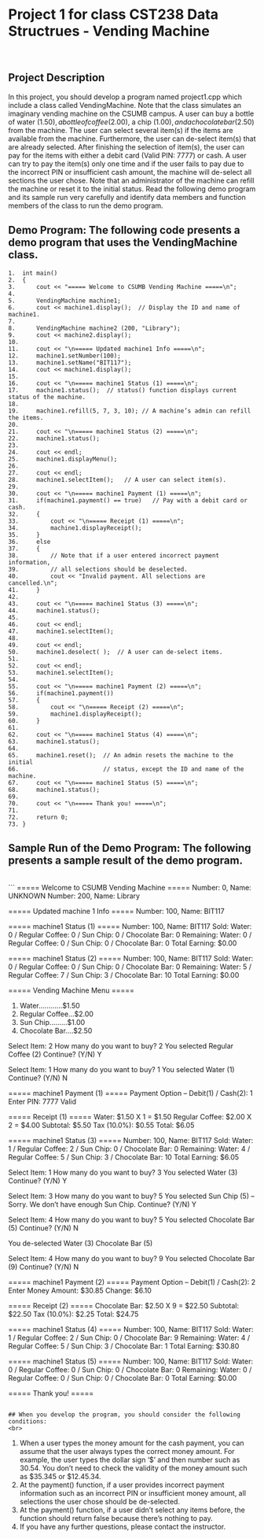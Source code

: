 # Project 1 for class CST238 Data Structrues - Vending Machine
<br>

## Project Description
In this project, you should develop a program named project1.cpp which include a class called VendingMachine. Note that the class simulates an imaginary vending machine on the CSUMB campus. 
A user can buy a bottle of water ($1.50), a bottle of coffee ($2.00), a chip ($1.00), and a chocolate bar ($2.50) from the machine. The user can select several item(s) if the items are available from the machine. Furthermore, the user can de-select item(s) that are already selected. 
After finishing the selection of item(s), the user can pay for the items with either a debit card (Valid PIN: 7777) or cash. A user can try to pay the item(s) only one time and if the user fails to pay due to the incorrect PIN or insufficient cash amount, the machine will de-select all sections the user chose. 
Note that an administrator of the machine can refill the machine or reset it to the initial status.
Read the following demo program and its sample run very carefully and identify data members and function members of the class to run the demo program.

## Demo Program: The following code presents a demo program that uses the VendingMachine class.

```
1.	int main()
2.	{
3.	    cout << "===== Welcome to CSUMB Vending Machine =====\n";
4.	
5.	    VendingMachine machine1;
6.	    cout << machine1.display();  // Display the ID and name of machine1.
7.	
8.	    VendingMachine machine2 (200, "Library"); 
9.	    cout << machine2.display();
10.	
11.	    cout << "\n===== Updated machine1 Info =====\n";
12.	    machine1.setNumber(100);
13.	    machine1.setName("BIT117");
14.	    cout << machine1.display(); 
15.	
16.	    cout << "\n===== machine1 Status (1) =====\n";
17.	    machine1.status();  // status() function displays current status of the machine.
18.	
19.	    machine1.refill(5, 7, 3, 10); // A machine’s admin can refill the items.
20.	
21.	    cout << "\n===== machine1 Status (2) =====\n";
22.	    machine1.status();
23.	
24.	    cout << endl;
25.	    machine1.displayMenu();
26.	
27.	    cout << endl;
28.	    machine1.selectItem();   // A user can select item(s).
29.	
30.	    cout << "\n===== machine1 Payment (1) =====\n";
31.	    if(machine1.payment() == true)   // Pay with a debit card or cash.
32.	    {
33.	        cout << "\n===== Receipt (1) =====\n";
34.	        machine1.displayReceipt();
35.	    }
36.	    else 
37.	    {
38.	        // Note that if a user entered incorrect payment information,
39.	        // all selections should be deselected.
40.	        cout << "Invalid payment. All selections are cancelled.\n";
41.	    }
42.	
43.	    cout << "\n===== machine1 Status (3) =====\n";
44.	    machine1.status();
45.	
46.	    cout << endl;
47.	    machine1.selectItem();
48.	
49.	    cout << endl;
50.	    machine1.deselect( );  // A user can de-select items.
51.	
52.	    cout << endl;
53.	    machine1.selectItem();
54.	
55.	    cout << "\n===== machine1 Payment (2) =====\n";
56.	    if(machine1.payment())
57.	    {
58.	        cout << "\n===== Receipt (2) =====\n";
59.	        machine1.displayReceipt();
60.	    }
61.	
62.	    cout << "\n===== machine1 Status (4) =====\n";
63.	    machine1.status();
64.	
65.	    machine1.reset();  // An admin resets the machine to the initial 
66.	                       // status, except the ID and name of the machine.
67.	    cout << "\n===== machine1 Status (5) =====\n";
68.	    machine1.status();
69.	
70.	    cout << "\n===== Thank you! =====\n";
71.	
72.	    return 0;
73.	}
```

## Sample Run of the Demo Program: The following presents a sample result of the demo program.
<br>
```
===== Welcome to CSUMB Vending Machine =====
Number: 0, Name: UNKNOWN
Number: 200, Name: Library

===== Updated machine 1 Info =====
Number: 100, Name: BIT117

===== machine1 Status (1) =====
Number: 100, Name: BIT117
Sold: Water: 0 / Regular Coffee: 0 / Sun Chip: 0 / Chocolate Bar: 0
Remaining: Water: 0 / Regular Coffee: 0 / Sun Chip: 0 / Chocolate Bar: 0
Total Earning: $0.00

===== machine1 Status (2) =====
Number: 100, Name: BIT117
Sold: Water: 0 / Regular Coffee: 0 / Sun Chip: 0 / Chocolate Bar: 0
Remaining: Water: 5 / Regular Coffee: 7 / Sun Chip: 3 / Chocolate Bar: 10
Total Earning: $0.00

===== Vending Machine Menu =====
1.	Water............$1.50
2.	Regular Coffee...$2.00
3.	Sun Chip.........$1.00
4.	Chocolate Bar....$2.50

Select Item: 2
How many do you want to buy? 2
You selected Regular Coffee (2)
Continue? (Y/N) Y

Select Item: 1
How many do you want to buy? 1
You selected Water (1)
Continue? (Y/N) N

===== machine1 Payment (1) =====
Payment Option – Debit(1) / Cash(2): 1
Enter PIN: 7777
Valid

===== Receipt (1) =====
Water: $1.50 X 1 = $1.50
Regular Coffee: $2.00 X 2 = $4.00
Subtotal: $5.50
Tax (10.0%): $0.55
Total: $6.05

===== machine1 Status (3) =====
Number: 100, Name: BIT117
Sold: Water: 1 / Regular Coffee: 2 / Sun Chip: 0 / Chocolate Bar: 0
Remaining: Water: 4 / Regular Coffee: 5 / Sun Chip: 3 / Chocolate Bar: 10
Total Earning: $6.05

Select Item: 1
How many do you want to buy? 3
You selected Water (3)
Continue? (Y/N) Y

Select Item: 3
How many do you want to buy? 5
You selected Sun Chip (5) – Sorry. We don’t have enough Sun Chip.
Continue? (Y/N) Y

Select Item: 4
How many do you want to buy? 5
You selected Chocolate Bar (5)
Continue? (Y/N) N

You de-selected 
    Water (3)
    Chocolate Bar (5)

Select Item: 4
How many do you want to buy? 9
You selected Chocolate Bar (9)
Continue? (Y/N) N

===== machine1 Payment (2) =====
Payment Option – Debit(1) / Cash(2): 2
Enter Money Amount: $30.85
Change: $6.10

===== Receipt (2) =====
Chocolate Bar: $2.50 X 9 = $22.50
Subtotal: $22.50
Tax (10.0%): $2.25
Total: $24.75

===== machine1 Status (4) =====
Number: 100, Name: BIT117
Sold: Water: 1 / Regular Coffee: 2 / Sun Chip: 0 / Chocolate Bar: 9
Remaining: Water: 4 / Regular Coffee: 5 / Sun Chip: 3 / Chocolate Bar: 1
Total Earning: $30.80

===== machine1 Status (5) =====
Number: 100, Name: BIT117
Sold: Water: 0 / Regular Coffee: 0 / Sun Chip: 0 / Chocolate Bar: 0
Remaining: Water: 0 / Regular Coffee: 0 / Sun Chip: 0 / Chocolate Bar: 0
Total Earning: $0.00

===== Thank you! =====
```

## When you develop the program, you should consider the following conditions:
<br>

```
1.	When a user types the money amount for the cash payment, you can assume that the user always types the correct money amount. For example, the user types the dollar sign ‘$’ and then number such as 30.54. You don’t need to check the validity of the money amount such as $35.345 or $12.45.34.
2.	At the payment() function, if a user provides incorrect payment information such as an incorrect PIN or insufficient money amount, all selections the user chose should be de-selected.
3.	At the payment() function, if a user didn’t select any items before, the function should return false because there’s nothing to pay.
4.	If you have any further questions, please contact the instructor.
```
